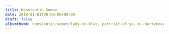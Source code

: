 ```yaml
---
title: Konstantin Somov
date: 2018-01-01T00:00:00+00:00
draft: false
albumthumb: konstantin-somov/lady-in-blue,-portrait-of-ye.-m.-martynova,-1897-1900.jpg
---
```

